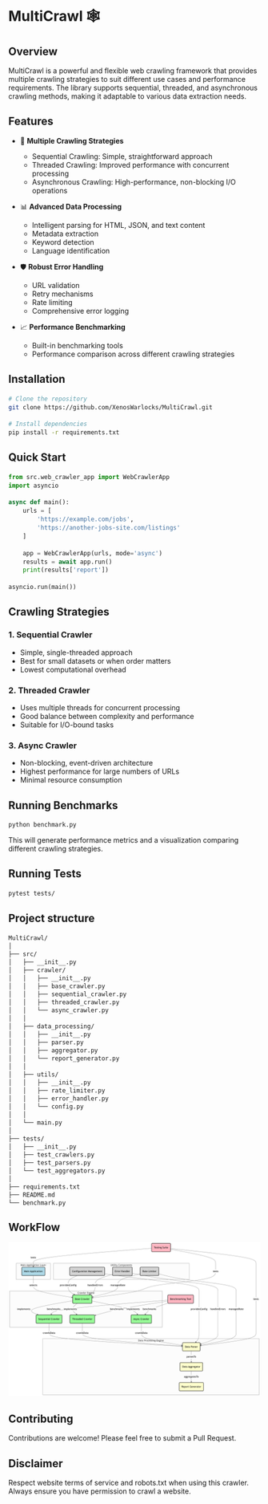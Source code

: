 
# MultiCrawl 🕸️

## Overview

MultiCrawl is a powerful and flexible web crawling framework that provides multiple crawling strategies to suit different use cases and performance requirements. The library supports sequential, threaded, and asynchronous crawling methods, making it adaptable to various data extraction needs.

## Features

- 🚀 **Multiple Crawling Strategies**
  - Sequential Crawling: Simple, straightforward approach
  - Threaded Crawling: Improved performance with concurrent processing
  - Asynchronous Crawling: High-performance, non-blocking I/O operations

- 📊 **Advanced Data Processing**
  - Intelligent parsing for HTML, JSON, and text content
  - Metadata extraction
  - Keyword detection
  - Language identification

- 🛡️ **Robust Error Handling**
  - URL validation
  - Retry mechanisms
  - Rate limiting
  - Comprehensive error logging

- 📈 **Performance Benchmarking**
  - Built-in benchmarking tools
  - Performance comparison across different crawling strategies

## Installation

```bash
# Clone the repository
git clone https://github.com/XenosWarlocks/MultiCrawl.git

# Install dependencies
pip install -r requirements.txt
```

## Quick Start

```python
from src.web_crawler_app import WebCrawlerApp
import asyncio

async def main():
    urls = [
        'https://example.com/jobs',
        'https://another-jobs-site.com/listings'
    ]
    
    app = WebCrawlerApp(urls, mode='async')
    results = await app.run()
    print(results['report'])

asyncio.run(main())
```

## Crawling Strategies

### 1. Sequential Crawler
- Simple, single-threaded approach
- Best for small datasets or when order matters
- Lowest computational overhead

### 2. Threaded Crawler
- Uses multiple threads for concurrent processing
- Good balance between complexity and performance
- Suitable for I/O-bound tasks

### 3. Async Crawler
- Non-blocking, event-driven architecture
- Highest performance for large numbers of URLs
- Minimal resource consumption

## Running Benchmarks

```bash
python benchmark.py
```

This will generate performance metrics and a visualization comparing different crawling strategies.

## Running Tests

```bash
pytest tests/
```

## Project structure
```
MultiCrawl/
│
├── src/
│   ├── __init__.py
│   ├── crawler/
│   │   ├── __init__.py
│   │   ├── base_crawler.py
│   │   ├── sequential_crawler.py
│   │   ├── threaded_crawler.py
│   │   └── async_crawler.py
│   │
│   ├── data_processing/
│   │   ├── __init__.py
│   │   ├── parser.py
│   │   ├── aggregator.py
│   │   └── report_generator.py
│   │
│   ├── utils/
│   │   ├── __init__.py
│   │   ├── rate_limiter.py
│   │   ├── error_handler.py
│   │   └── config.py
│   │
│   └── main.py
│
├── tests/
│   ├── __init__.py
│   ├── test_crawlers.py
│   ├── test_parsers.py
│   └── test_aggregators.py
│
├── requirements.txt
├── README.md
└── benchmark.py
```

## WorkFlow

![Diagram](Assets/diagram.png)

## Contributing

Contributions are welcome! Please feel free to submit a Pull Request.


## Disclaimer

Respect website terms of service and robots.txt when using this crawler. Always ensure you have permission to crawl a website.
